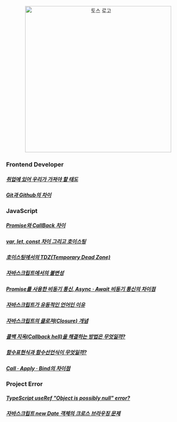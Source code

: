 <div align="center">
<img src="https://user-images.githubusercontent.com/19422885/217785040-9a70f8df-de5d-4b3e-a92b-2359aba7a451.gif" style="width:400px;" alt="토스 로고"/>
</div>

##### <a href=""></a>

### Frontend Developer
##### <a href="https://klmhyeonwooo.tistory.com/53">취업에 있어 우리가 가져야 할 태도</a>
##### <a href="https://klmhyeonwooo.tistory.com/52">Git과 Github의 차이</a>

### JavaScript
##### <a href="https://klmhyeonwooo.tistory.com/48">Promise와 CallBack 차이</a>
##### <a href="https://klmhyeonwooo.tistory.com/49">var, let, const 차이 그리고 호이스팅</a>
##### <a href="https://klmhyeonwooo.tistory.com/50">호이스팅에서의 TDZ(Temporary Dead Zone)</a>
##### <a href="https://klmhyeonwooo.tistory.com/51">자바스크립트에서의 불변성</a>
##### <a href="https://klmhyeonwooo.tistory.com/54">Promise를 사용한 비동기 통신, Async · Await 비동기 통신의 차이점</a>
##### <a href="https://klmhyeonwooo.tistory.com/55">자바스크립트가 유동적인 언어인 이유</a>
##### <a href="https://klmhyeonwooo.tistory.com/56">자바스크립트의 클로져(Closure) 개념</a>
##### <a href="https://klmhyeonwooo.tistory.com/57">콜백 지옥(Callback hell)을 해결하는 방법은 무엇일까?</a>
##### <a href="https://klmhyeonwooo.tistory.com/58">함수표현식과 함수선언식이 무엇일까?</a>
##### <a href="">Call · Apply · Bind의 차이점</a>

### Project Error
##### <a href="https://klmhyeonwooo.tistory.com/59">TypeScript useRef "Object is possibly null" error?</a>
##### <a href="https://klmhyeonwooo.tistory.com/60">자바스크립트 new Date 객체의 크로스 브라우징 문제</a>

